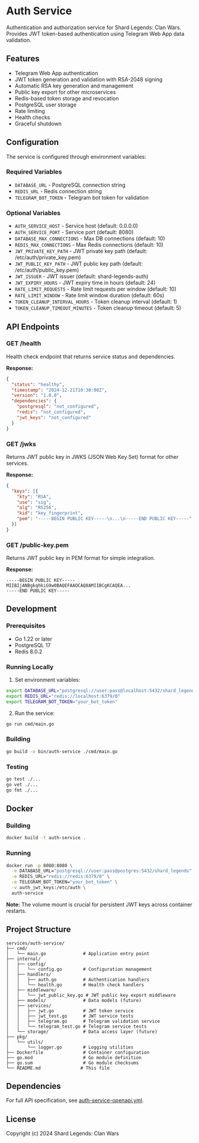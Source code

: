# Auth Service

Authentication and authorization service for Shard Legends: Clan Wars. Provides JWT token-based authentication using Telegram Web App data validation.

## Features

- Telegram Web App authentication
- JWT token generation and validation with RSA-2048 signing
- Automatic RSA key generation and management
- Public key export for other microservices
- Redis-based token storage and revocation
- PostgreSQL user storage
- Rate limiting
- Health checks
- Graceful shutdown

## Configuration

The service is configured through environment variables:

### Required Variables

- `DATABASE_URL` - PostgreSQL connection string
- `REDIS_URL` - Redis connection string  
- `TELEGRAM_BOT_TOKEN` - Telegram bot token for validation

### Optional Variables

- `AUTH_SERVICE_HOST` - Service host (default: 0.0.0.0)
- `AUTH_SERVICE_PORT` - Service port (default: 8080)
- `DATABASE_MAX_CONNECTIONS` - Max DB connections (default: 10)
- `REDIS_MAX_CONNECTIONS` - Max Redis connections (default: 10)
- `JWT_PRIVATE_KEY_PATH` - JWT private key path (default: /etc/auth/private_key.pem)
- `JWT_PUBLIC_KEY_PATH` - JWT public key path (default: /etc/auth/public_key.pem)
- `JWT_ISSUER` - JWT issuer (default: shard-legends-auth)
- `JWT_EXPIRY_HOURS` - JWT expiry time in hours (default: 24)
- `RATE_LIMIT_REQUESTS` - Rate limit requests per window (default: 10)
- `RATE_LIMIT_WINDOW` - Rate limit window duration (default: 60s)
- `TOKEN_CLEANUP_INTERVAL_HOURS` - Token cleanup interval (default: 1)
- `TOKEN_CLEANUP_TIMEOUT_MINUTES` - Token cleanup timeout (default: 5)

## API Endpoints

### GET /health

Health check endpoint that returns service status and dependencies.

**Response:**
```json
{
  "status": "healthy",
  "timestamp": "2024-12-21T10:30:00Z",
  "version": "1.0.0",
  "dependencies": {
    "postgresql": "not_configured",
    "redis": "not_configured",
    "jwt_keys": "not_configured"
  }
}
```

### GET /jwks

Returns JWT public key in JWKS (JSON Web Key Set) format for other services.

**Response:**
```json
{
  "keys": [{
    "kty": "RSA",
    "use": "sig",
    "alg": "RS256", 
    "kid": "key_fingerprint",
    "pem": "-----BEGIN PUBLIC KEY-----\n...\n-----END PUBLIC KEY-----"
  }]
}
```

### GET /public-key.pem

Returns JWT public key in PEM format for simple integration.

**Response:**
```
-----BEGIN PUBLIC KEY-----
MIIBIjANBgkqhkiG9w0BAQEFAAOCAQ8AMIIBCgKCAQEA...
-----END PUBLIC KEY-----
```

## Development

### Prerequisites

- Go 1.22 or later
- PostgreSQL 17
- Redis 8.0.2

### Running Locally

1. Set environment variables:
```bash
export DATABASE_URL="postgresql://user:pass@localhost:5432/shard_legends"
export REDIS_URL="redis://localhost:6379/0"
export TELEGRAM_BOT_TOKEN="your_bot_token"
```

2. Run the service:
```bash
go run cmd/main.go
```

### Building

```bash
go build -o bin/auth-service ./cmd/main.go
```

### Testing

```bash
go test ./...
go vet ./...
go fmt ./...
```

## Docker

### Building

```bash
docker build -t auth-service .
```

### Running

```bash
docker run -p 8080:8080 \
  -e DATABASE_URL="postgresql://user:pass@postgres:5432/shard_legends" \
  -e REDIS_URL="redis://redis:6379/0" \
  -e TELEGRAM_BOT_TOKEN="your_bot_token" \
  -v auth_jwt_keys:/etc/auth \
  auth-service
```

**Note:** The volume mount is crucial for persistent JWT keys across container restarts.

## Project Structure

```
services/auth-service/
├── cmd/
│   └── main.go              # Application entry point
├── internal/
│   ├── config/
│   │   └── config.go        # Configuration management
│   ├── handlers/
│   │   ├── auth.go          # Authentication handlers
│   │   └── health.go        # Health check handlers
│   ├── middleware/
│   │   └── jwt_public_key.go # JWT public key export middleware
│   ├── models/              # Data models (future)
│   ├── services/
│   │   ├── jwt.go           # JWT token service
│   │   ├── jwt_test.go      # JWT service tests
│   │   ├── telegram.go      # Telegram validation service
│   │   └── telegram_test.go # Telegram service tests
│   └── storage/             # Data access layer (future)
├── pkg/
│   └── utils/
│       └── logger.go        # Logging utilities
├── Dockerfile               # Container configuration
├── go.mod                   # Go module definition
├── go.sum                   # Go module checksums
└── README.md               # This file
```

## Dependencies

For full API specification, see [auth-service-openapi.yml](../../docs/specs/auth-service-openapi.yml).

## License

Copyright (c) 2024 Shard Legends: Clan Wars